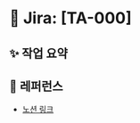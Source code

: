 # 🧩 Jira: [TA-000]

## ✨ 작업 요약

## 📝 레퍼런스

- [노션 링크](https://www.notion.so/EPIC-2378127471848097b017d85a66eb4750?v=23781274718480018357000c72419890&source=copy_link)
